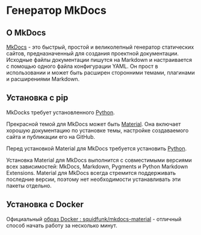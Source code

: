 # Генератор MkDocs

## О MkDocs

[MkDocs](https://www.mkdocs.org/) - это быстрый, простой и великолепный генератор статических сайтов, предназначенный для создания проектной документации. Исходные файлы документации пишутся на Markdown и настраивается с помощью одного файла конфигурации YAML. Он прост в использовании и может быть расширен сторонними темами, плагинами и расширениями Markdown.

## Установка с pip

MkDocks требует установленного [Python](https://www.python.org/).

Прекрасной темой для MkDocs может быть [Material](https://squidfunk.github.io/mkdocs-material/). Она включает хорошую документацию по установке темы, настройке создаваемого сайта и публикации его на GitHub.

Перед установкой Material для MkDocs требуется установить [Python](https://www.python.org/downloads/).

Установка Material для MkDocs выполнится с совместимыми версиями всех зависимостей: MkDocs, Markdown, Pygments и Python Markdown Extensions. Material для MkDocs всегда стремится поддерживать последние версии, поэтому нет необходимости устанавливать эти пакеты отдельно.

## Установка с Docker

Официальный [образ Docker : squidfunk/mkdocs-material](https://hub.docker.com/r/squidfunk/mkdocs-material/) - отличный способ начать работу за несколько минут.
